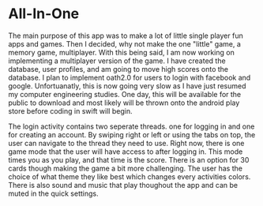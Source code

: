 # All-In-One
The main purpose of this app was to make a lot of little single player fun apps and games. 
Then I decided, why not make the one "little" game, a memory game, multiplayer.
With this being said, I am now working on implementing a multiplayer version of the game.
I have created the database, user profiles, and am going to move high scores onto the database.
I plan to implement oath2.0 for users to login with facebook and google.
Unfortuanatly, this is now going very slow as I have just resumed my computer engineering studies. 
One day, this will be available for the public to download and most likely will be thrown onto the
android play store before coding in swift will begin. 

The login activity contains two seperate threads. one for logging in and one for creating an account.
By swiping right or left or using the tabs on top, the user can navigate to the thread they need to use. 
Right now, there is one game mode that the user will have access to after logging in. 
This mode times you as you play, and that time is the score. There is an option for 
30 cards though making the game a bit more challenging. 
The user has the choice of what theme they like best which changes every activities colors. 
There is also sound and music that play thoughout the app and can be muted in the quick settings. 
